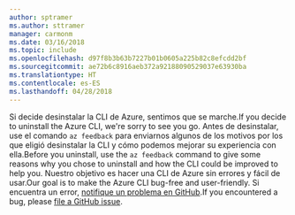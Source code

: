 ```yaml
---
author: sptramer
ms.author: sttramer
manager: carmonm
ms.date: 03/16/2018
ms.topic: include
ms.openlocfilehash: d97f8b3b63b7227b01b0605a225b82c8efcdd2bf
ms.sourcegitcommit: ae72b6c8916aeb372a92188090529037e63930ba
ms.translationtype: HT
ms.contentlocale: es-ES
ms.lasthandoff: 04/28/2018
---
```

<span data-ttu-id="29d9f-101">Si decide desinstalar la CLI de Azure, sentimos que se marche.</span><span class="sxs-lookup"><span data-stu-id="29d9f-101">If you decide to uninstall the Azure CLI, we're sorry to see you go.</span></span> <span data-ttu-id="29d9f-102">Antes de desinstalar, use el comando `az feedback` para enviarnos algunos de los motivos por los que eligió desinstalar la CLI y cómo podemos mejorar su experiencia con ella.</span><span class="sxs-lookup"><span data-stu-id="29d9f-102">Before you uninstall, use the `az feedback` command to give some reasons why you chose to uninstall and how the CLI could be improved to help you.</span></span> <span data-ttu-id="29d9f-103">Nuestro objetivo es hacer una CLI de Azure sin errores y fácil de usar.</span><span class="sxs-lookup"><span data-stu-id="29d9f-103">Our goal is to make the Azure CLI bug-free and user-friendly.</span></span> <span data-ttu-id="29d9f-104">Si encuentra un error, [notifique un problema en GitHub](https://github.com/Azure/azure-cli/issues).</span><span class="sxs-lookup"><span data-stu-id="29d9f-104">If you encountered a bug, please [file a GitHub issue](https://github.com/Azure/azure-cli/issues).</span></span>
